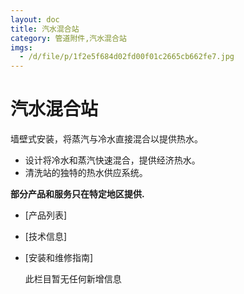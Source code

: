 ```yaml
---
layout: doc
title: 汽水混合站
category: 管道附件,汽水混合站
imgs:
  - /d/file/p/1f2e5f684d02fd00f01c2665cb662fe7.jpg
---
```


# 汽水混合站

墙壁式安装，将蒸汽与冷水直接混合以提供热水。

- 设计将冷水和蒸汽快速混合，提供经济热水。
- 清洗站的独特的热水供应系统。

**部分产品和服务只在特定地区提供.**

- [产品列表]
- [技术信息]
- [安装和维修指南]

  此栏目暂无任何新增信息

